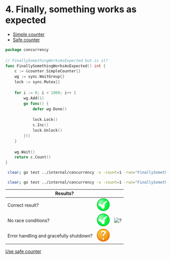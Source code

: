 # 4. Finally, something works as expected

* [Simple counter](counter/simple.md)
* [Safe counter](counter/safe.md)

```go
package concurrency

// FinallySomethingWorksAsExpected but is it?
func FinallySomethingWorksAsExpected() int {
	c := &counter.SimpleCounter{}
	wg := sync.WaitGroup{}
	lock := sync.Mutex{}

	for i := 0; i < 1000; i++ {
		wg.Add(1)
		go func() {
			defer wg.Done()

			lock.Lock()
			c.Inc()
			lock.Unlock()
		}()
	}

	wg.Wait()
	return c.Count()
}
```

```bash
 clear; go test ../internal/concurrency -v -count=1 -run="FinallySomethingWorksAsExpected$" 
```

```bash
 clear; go test ../internal/concurrency -v -count=1 -run="FinallySomethingWorksAsExpected$" -race 
```

<table>
<thead> 
  <tr> 
    <th colspan="3">Results?</th> 
  </tr>
</thead>
<tbody>
  <tr>
    <td>Correct result?</td>
    <td><img height="40" src="images/yes.png" width="40" alt="?"/></td>
    <td rowspan="3"><img height="320" src="https://media.giphy.com/media/l3vRfwrddpKT9ywIU/giphy.gif" width="568" alt="?"/></td>
  </tr> 
  <tr>
    <td>No race conditions?</td>
    <td><img height="40" src="images/yes.png" width="40" alt="?"/></td> 
  </tr>
  <tr>
    <td>Error handling and gracefully shutdown?</td>
    <td><img height="40" src="images/question.svg" width="40" alt="?"/></td>
  </tr>
</tbody>
</table> 

[Use safe counter](example_4_solution_safe.md)